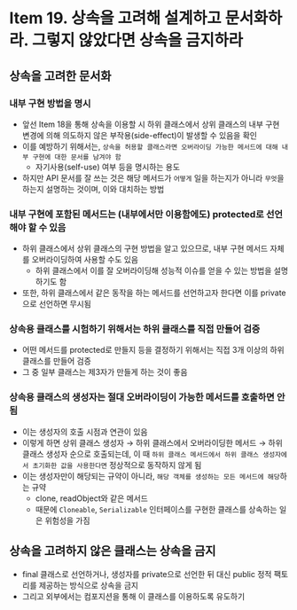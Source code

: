 # Item 19. 상속을 고려해 설계하고 문서화하라. 그렇지 않았다면 상속을 금지하라

## 상속을 고려한 문서화

### 내부 구현 방법을 명시

- 앞선 Item 18을 통해 상속을 이용할 시 하위 클래스에서 상위 클래스의 내부 구현 변경에 의해 의도하지 않은 부작용(side-effect)이 발생할 수 있음을 확인
- 이를 예방하기 위해서는, `상속을 허용할 클래스라면 오버라이딩 가능한 메서드에 대해 내부 구현에 대한 문서를 남겨야 함`
    - 자기사용(self-use) 여부 등을 명시하는 용도
- 하지만 API 문서를 잘 쓰는 것은 해당 메서드가 `어떻게` 일을 하는지가 아니라 `무엇`을 하는지 설명하는 것이며, 이와 대치하는 방법

### 내부 구현에 포함된 메서드는 (내부에서만 이용함에도) protected로 선언해야 할 수 있음

- 하위 클래스에서 상위 클래스의 구현 방법을 알고 있으므로, 내부 구현 메서드 자체를 오버라이딩하여 사용할 수도 있음
    - 하위 클래스에서 이를 잘 오버라이딩해 성능적 이슈를 얻을 수 있는 방법을 설명하기도 함
- 또한, 하위 클래스에서 같은 동작을 하는 메서드를 선언하고자 한다면 이를 private으로 선언하면 무시됨

### 상속용 클래스를 시험하기 위해서는 하위 클래스를 직접 만들어 검증

- 어떤 메서드를 protected로 만들지 등을 결정하기 위해서는 직접 3개 이상의 하위 클래스를 만들어 검증
- 그 중 일부 클래스는 제3자가 만들게 하는 것이 좋음

### 상속용 클래스의 생성자는 절대 오버라이딩이 가능한 메서드를 호출하면 안 됨

- 이는 생성자의 호출 시점과 연관이 있음
- 이렇게 하면 상위 클래스 생성자 → 하위 클래스에서 오버라이딩한 메서드 → 하위 클래스 생성자 순으로 호출되는데, 이 때 `하위 클래스 메서드에서 하위 클래스 생성자에서 초기화한 값을 사용한다면` 정상적으로 동작하지 않게 됨
- 이는 생성자만이 해당되는 규약이 아니라, `해당 객체를 생성하는 모든 메서드에 해당`하는 규약
    - clone, readObject와 같은 메서드
    - 때문에 `Cloneable`, `Serializable` 인터페이스를 구현한 클래스를 상속하는 일은 위험성을 가짐

## 상속을 고려하지 않은 클래스는 상속을 금지

- final 클래스로 선언하거나, 생성자를 private으로 선언한 뒤 대신 public 정적 팩토리를 제공하는 방식으로 상속을 금지
- 그리고 외부에서는 컴포지션을 통해 이 클래스를 이용하도록 유도하기
